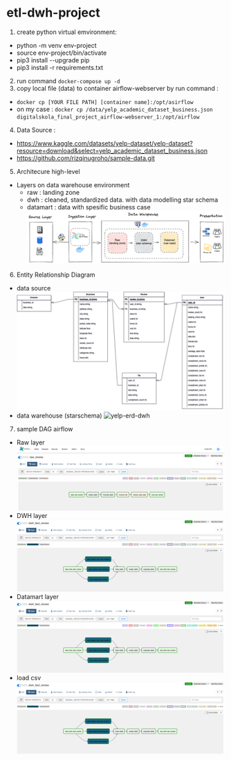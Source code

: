 # etl-dwh-project

1. create python virtual emvironment:
  - python -m venv env-project
  - source env-project/bin/activate
  - pip3 install --upgrade pip
  - pip3 install -r requirements.txt
2. run command `docker-compose up -d`
3. copy local file (data) to container airflow-webserver by run command :
  - `docker cp [YOUR FILE PATH] [container name]:/opt/asirflow`
  - on my case : `docker cp /data/yelp_academic_dataset_business.json digitalskola_final_project_airflow-webserver_1:/opt/airflow`
4. Data Source :
  - https://www.kaggle.com/datasets/yelp-dataset/yelp-dataset?resource=download&select=yelp_academic_dataset_business.json
  - https://github.com/rizqinugroho/sample-data.git
5. Architecure high-level
  - Layers on data warehouse environment
    - raw : landing zone 
    - dwh : cleaned, standardized data. with data modelling star schema
    - datamart : data with spesific business case
    ![architect-highlevel](https://github.com/abdurrahmanshidiq/etl-dwh-project/blob/master/img/architect-highlevel.png "architect-highlevel")<br>

6. Entity Relationship Diagram
  - data source
    ![yelp-erd-source](https://github.com/abdurrahmanshidiq/etl-dwh-project/blob/master/img/yelp-erd-source.png "yelp-erd-source")<br>
  - data warehouse (starschema)
    ![yelp-erd-dwh](https://github.com/abdurrahmanshidiq/etl-dwh-project/blob/master/img/yelp-erd-dwh.png "yelp-erd-dwh")<br>
7. sample DAG airflow
  - Raw layer
    ![raw](https://github.com/abdurrahmanshidiq/etl-dwh-project/blob/master/img/raw.png "raw")<br>
  - DWH layer
    ![dwh](https://github.com/abdurrahmanshidiq/etl-dwh-project/blob/master/img/dwh.png "dwh")<br>
  - Datamart layer
    ![datamart](https://github.com/abdurrahmanshidiq/etl-dwh-project/blob/master/img/dwh.png "datamart")<br>
  - load csv
    ![load_csv](https://github.com/abdurrahmanshidiq/etl-dwh-project/blob/master/img/dwh.png "load_csv")<br>
